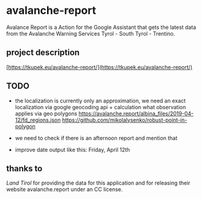 # avalanche-report
Avalance Report is a Action for the Google Assistant that gets the latest data from the Avalanche Warning Services Tyrol - South Tyrol - Trentino.

## project description
[https://tkupek.eu/avalanche-report/](https://tkupek.eu/avalanche-report/)

## TODO
- the localization is currently only an approximation, we need an exact localization via google geocoding api + calculation what observation applies via geo polygons
https://avalanche.report/albina_files/2019-04-12/fd_regions.json
https://github.com/mikolalysenko/robust-point-in-polygon

- we need to check if there is an afternoon report and mention that

- improve date output like this: Friday, April 12th

## thanks to
*Land Tirol* for providing the data for this application and for releasing their website avalanche.report under an CC license.
